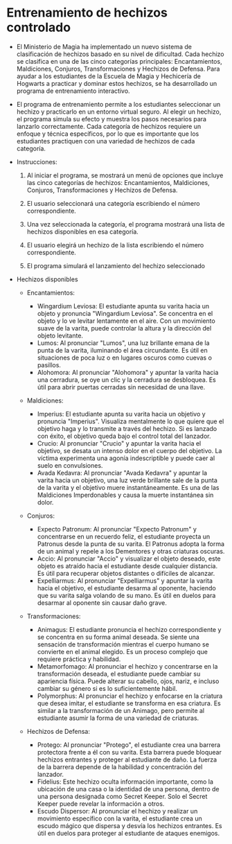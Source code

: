 # Entrenamiento de hechizos controlado

- El Ministerio de Magia ha implementado un nuevo sistema de clasificación de hechizos basado en su nivel de dificultad. Cada hechizo se clasifica en una de las cinco categorías principales: Encantamientos, Maldiciones, Conjuros, Transformaciones y Hechizos de Defensa. Para ayudar a los estudiantes de la Escuela de Magia y Hechicería de Hogwarts a practicar y dominar estos hechizos, se ha desarrollado un programa de entrenamiento interactivo.

- El programa de entrenamiento permite a los estudiantes seleccionar un hechizo y practicarlo en un entorno virtual seguro. Al elegir un hechizo, el programa simula su efecto y muestra los pasos necesarios para lanzarlo correctamente. Cada categoría de hechizos requiere un enfoque y técnica específicos, por lo que es importante que los estudiantes practiquen con una variedad de hechizos de cada categoría.

- Instrucciones:

    1. Al iniciar el programa, se mostrará un menú de opciones que incluye las cinco categorías de hechizos: Encantamientos, Maldiciones, Conjuros, Transformaciones y Hechizos de Defensa.

    1. El usuario seleccionará una categoría escribiendo el número correspondiente.

    1. Una vez seleccionada la categoría, el programa mostrará una lista de hechizos disponibles en esa categoría.

    1. El usuario elegirá un hechizo de la lista escribiendo el número correspondiente.

    1. El programa simulará el lanzamiento del hechizo seleccionado
    
- Hechizos disponibles
    - Encantamientos:
    
        - Wingardium Leviosa: El estudiante apunta su varita hacia un objeto y pronuncia "Wingardium Leviosa". Se concentra en el objeto y lo ve levitar lentamente en el aire. Con un movimiento suave de la varita, puede controlar la altura y la dirección del objeto levitante.
        - Lumos: Al pronunciar "Lumos", una luz brillante emana de la punta de la varita, iluminando el área circundante. Es útil en situaciones de poca luz o en lugares oscuros como cuevas o pasillos.
        - Alohomora: Al pronunciar "Alohomora" y apuntar la varita hacia una cerradura, se oye un clic y la cerradura se desbloquea. Es útil para abrir puertas cerradas sin necesidad de una llave.
    
    - Maldiciones:
    
        - Imperius: El estudiante apunta su varita hacia un objetivo y pronuncia "Imperius". Visualiza mentalmente lo que quiere que el objetivo haga y lo transmite a través del hechizo. Si es lanzado con éxito, el objetivo queda bajo el control total del lanzador.
        - Crucio: Al pronunciar "Crucio" y apuntar la varita hacia el objetivo, se desata un intenso dolor en el cuerpo del objetivo. La víctima experimenta una agonía indescriptible y puede caer al suelo en convulsiones.
        - Avada Kedavra: Al pronunciar "Avada Kedavra" y apuntar la varita hacia un objetivo, una luz verde brillante sale de la punta de la varita y el objetivo muere instantáneamente. Es una de las Maldiciones Imperdonables y causa la muerte instantánea sin dolor.
    
    - Conjuros:
    
        - Expecto Patronum: Al pronunciar "Expecto Patronum" y concentrarse en un recuerdo feliz, el estudiante proyecta un Patronus desde la punta de su varita. El Patronus adopta la forma de un animal y repele a los Dementores y otras criaturas oscuras.
        - Accio: Al pronunciar "Accio" y visualizar el objeto deseado, este objeto es atraído hacia el estudiante desde cualquier distancia. Es útil para recuperar objetos distantes o difíciles de alcanzar.
        - Expelliarmus: Al pronunciar "Expelliarmus" y apuntar la varita hacia el objetivo, el estudiante desarma al oponente, haciendo que su varita salga volando de su mano. Es útil en duelos para desarmar al oponente sin causar daño grave.
    
    - Transformaciones:
    
        - Animagus: El estudiante pronuncia el hechizo correspondiente y se concentra en su forma animal deseada. Se siente una sensación de transformación mientras el cuerpo humano se convierte en el animal elegido. Es un proceso complejo que requiere práctica y habilidad.
        - Metamorfomago: Al pronunciar el hechizo y concentrarse en la transformación deseada, el estudiante puede cambiar su apariencia física. Puede alterar su cabello, ojos, nariz, e incluso cambiar su género si es lo suficientemente hábil.
        - Polymorphus: Al pronunciar el hechizo y enfocarse en la criatura que desea imitar, el estudiante se transforma en esa criatura. Es similar a la transformación de un Animago, pero permite al estudiante asumir la forma de una variedad de criaturas.
    
    - Hechizos de Defensa:
    
        - Protego: Al pronunciar "Protego", el estudiante crea una barrera protectora frente a él con su varita. Esta barrera puede bloquear hechizos entrantes y proteger al estudiante de daño. La fuerza de la barrera depende de la habilidad y concentración del lanzador.
        - Fidelius: Este hechizo oculta información importante, como la ubicación de una casa o la identidad de una persona, dentro de una persona designada como Secret Keeper. Solo el Secret Keeper puede revelar la información a otros.
        - Escudo Dispersor: Al pronunciar el hechizo y realizar un movimiento específico con la varita, el estudiante crea un escudo mágico que dispersa y desvía los hechizos entrantes. Es útil en duelos para proteger al estudiante de ataques enemigos.
    